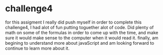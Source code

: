 # challenge4
for this assigment I really did push myself in order to complete this challenge4, I had alot of fun putting toguether alot of code. Did plenty of math
on some of the formulas in order to come up with the time, and make sure it would make sense to the computer when it would read it. finally, am begining
to understand more about javaScript and am looking forward to continue to learn more about it. 
